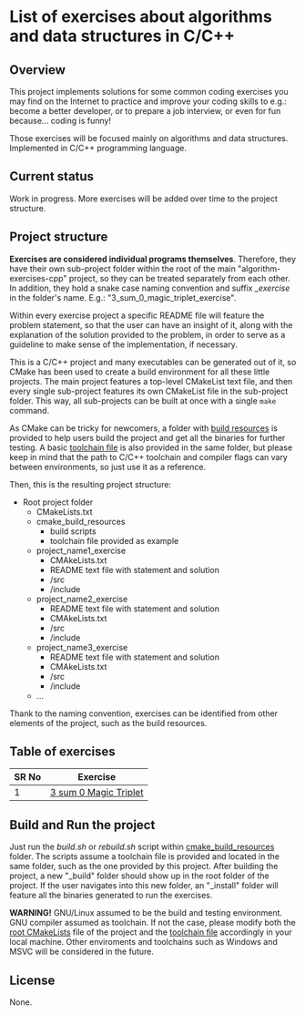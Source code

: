 # List of exercises about algorithms and data structures in C/C++

## Overview

This project implements solutions for some common coding exercises you may find on the Internet to practice and improve your coding skills to e.g.: become a better developer, or to prepare a job interview, or even for fun because... coding is funny!

Those exercises will be focused mainly on algorithms and data structures. Implemented in C/C++ programming language.

## Current status
Work in progress. More exercises will be added over time to the project structure.

## Project structure

**Exercises are considered individual programs themselves**. Therefore, they have their own sub-project folder within the root of the main "algorithm-exercises-cpp" project, so they can be treated separately from each other. In addition, they hold a snake case naming convention and suffix *_exercise* in the folder's name. E.g.: "3_sum_0_magic_triplet_exercise".

Within every exercise project a specific README file will feature the problem statement, so that the user can have an insight of it, along with the explanation of the solution provided to the problem, in order to serve as a guideline to make sense of the implementation, if necessary.

This is a C/C++ project and many executables can be generated out of it, so CMake has been used to create a build environment for all these little projects. The main project features a top-level CMakeList text file, and then every single sub-project features its own CMakeList file in the sub-project folder. This way, all sub-projects can be built at once with a single `make` command.

As CMake can be tricky for newcomers, a folder with [build resources](https://github.com/ppradillos/algorithm-exercises-cpp/tree/master/cmake_build_resources) is provided to help users build the project and get all the binaries for further testing. A basic [toolchain file](https://github.com/ppradillos/algorithm-exercises-cpp/blob/master/cmake_build_resources/toolchain-linux.cmake) is also provided in the same folder, but please keep in mind that the path to C/C++ toolchain and compiler flags can vary between environments, so just use it as a reference.

Then, this is the resulting project structure:
* Root project folder
    * CMakeLists.txt
    * cmake_build_resources
        * build scripts
        * toolchain file provided as example
    * project_name1_exercise
        * CMAkeLists.txt
        * README text file with statement and solution
        * /src
        * /include
    * project_name2_exercise
        * README text file with statement and solution
        * CMAkeLists.txt
        * /src
        * /include
    * project_name3_exercise
        * README text file with statement and solution
        * CMAkeLists.txt
        * /src
        * /include
    * ...

Thank to the naming convention, exercises can be identified from other elements of the project, such as the build resources.

## Table of exercises

| SR No | Exercise |
| ------ | ------ |
|1 | [3 sum 0 Magic Triplet](https://github.com/ppradillos/algorithm-exercises-cpp/tree/master/3_sum_0_magic_triplet) |

## Build and Run the project

Just run the *build.sh* or *rebuild.sh* script within [cmake_build_resources](https://github.com/ppradillos/algorithm-exercises-cpp/tree/master/cmake_build_resources) folder. The scripts assume a toolchain file is provided and located in the same folder, such as the one provided by this project. After building the project, a new "_build" folder should show up in the root folder of the project. If the user navigates into this new folder, an "_install" folder will feature all the binaries generated to run the exercises.

**WARNING!** GNU/Linux assumed to be the build and testing environment. GNU compiler assumed as toolchain. If not the case, please modify both the [root CMakeLists](https://github.com/ppradillos/algorithm-exercises-cpp/blob/master/CMakeLists.txt) file of the project and the [toolchain file](https://github.com/ppradillos/algorithm-exercises-cpp/blob/master/cmake_build_resources/toolchain-linux.cmake) accordingly in your local machine. Other enviroments and toolchains such as Windows and MSVC will be considered in the future.

## License
None.